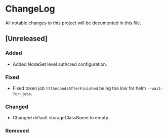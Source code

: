 # ChangeLog

All notable changes to this project will be documented in this file.

## [Unreleased]

### Added

- Added NodeSet level authcred configuration.

### Fixed

- Fixed token job `ttlSecondsAfterFinished` being too low for helm
  `--wait-for-jobs`.

### Changed

- Changed default storageClassName to empty.

### Removed

